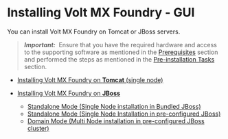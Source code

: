                          


Installing Volt MX Foundry - GUI
===============================

You can install Volt MX Foundry on Tomcat or JBoss servers.

> **_Important:_**  Ensure that you have the required hardware and access to the supporting software as mentioned in the [Prerequisites](Prerequisites.md) section and performed the steps as mentioned in the [Pre-installation Tasks](Pre-installation_Tasks.md) section.

*   [Installing Volt MX Foundry on **Tomcat** (single node)](Installing_Foundry_on_Tomcat.md)
*   [Installing Volt MX Foundry on **JBoss**](Installing_JBoss_modes.md)
    
    *   [](#)[Standalone Mode (Single Node installation in Bundled JBoss)](Installing_Foundry_on_JBoss1.md)
    *   [Standalone Mode (Single Node Installation in pre-configured JBoss)](Installing_Foundry_JBoss_existing.md)
    *   [Domain Mode (Multi Node installation in pre-configured JBoss cluster)](Multi-Node_Installation.md)

<!-- *   [Installing Volt MX Foundry on **WebLogic** (V9 SP2 FP1 or later)](Installing_Foundry_on_WebLogic.md) -->
